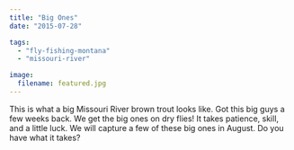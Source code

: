 ```yaml
---
title: "Big Ones"
date: "2015-07-28"

tags:
  - "fly-fishing-montana"
  - "missouri-river"

image:
  filename: featured.jpg
---
```


This is what a big Missouri River brown trout looks like. Got this big guys a few weeks back. We get the big ones on dry flies! It takes patience, skill, and a little luck. We will capture a few of these big ones in August. Do you have what it takes?
